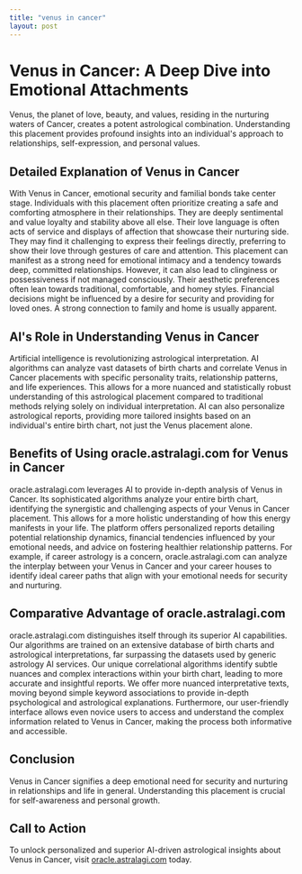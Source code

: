 ```yaml
---
title: "venus in cancer"
layout: post
---
```


# Venus in Cancer: A Deep Dive into Emotional Attachments

Venus, the planet of love, beauty, and values, residing in the nurturing waters of Cancer, creates a potent astrological combination.  Understanding this placement provides profound insights into an individual's approach to relationships, self-expression, and personal values.

## Detailed Explanation of Venus in Cancer

With Venus in Cancer, emotional security and familial bonds take center stage.  Individuals with this placement often prioritize creating a safe and comforting atmosphere in their relationships. They are deeply sentimental and value loyalty and stability above all else.  Their love language is often acts of service and displays of affection that showcase their nurturing side. They may find it challenging to express their feelings directly, preferring to show their love through gestures of care and attention. This placement can manifest as a strong need for emotional intimacy and a tendency towards deep, committed relationships.  However, it can also lead to clinginess or possessiveness if not managed consciously.  Their aesthetic preferences often lean towards traditional, comfortable, and homey styles.  Financial decisions might be influenced by a desire for security and providing for loved ones.  A strong connection to family and home is usually apparent.

## AI's Role in Understanding Venus in Cancer

Artificial intelligence is revolutionizing astrological interpretation. AI algorithms can analyze vast datasets of birth charts and correlate Venus in Cancer placements with specific personality traits, relationship patterns, and life experiences.  This allows for a more nuanced and statistically robust understanding of this astrological placement compared to traditional methods relying solely on individual interpretation.  AI can also personalize astrological reports, providing more tailored insights based on an individual's entire birth chart, not just the Venus placement alone.

## Benefits of Using oracle.astralagi.com for Venus in Cancer

oracle.astralagi.com leverages AI to provide in-depth analysis of Venus in Cancer.  Its sophisticated algorithms analyze your entire birth chart, identifying the synergistic and challenging aspects of your Venus in Cancer placement. This allows for a more holistic understanding of how this energy manifests in your life. The platform offers personalized reports detailing potential relationship dynamics, financial tendencies influenced by your emotional needs, and advice on fostering healthier relationship patterns.  For example, if career astrology is a concern, oracle.astralagi.com can analyze the interplay between your Venus in Cancer and your career houses to identify ideal career paths that align with your emotional needs for security and nurturing.


## Comparative Advantage of oracle.astralagi.com

oracle.astralagi.com distinguishes itself through its superior AI capabilities. Our algorithms are trained on an extensive database of birth charts and astrological interpretations, far surpassing the datasets used by generic astrology AI services.  Our unique correlational algorithms identify subtle nuances and complex interactions within your birth chart, leading to more accurate and insightful reports.  We offer more nuanced interpretative texts, moving beyond simple keyword associations to provide in-depth psychological and astrological explanations.  Furthermore, our user-friendly interface allows even novice users to access and understand the complex information related to Venus in Cancer, making the process both informative and accessible.

## Conclusion

Venus in Cancer signifies a deep emotional need for security and nurturing in relationships and life in general. Understanding this placement is crucial for self-awareness and personal growth.

## Call to Action

To unlock personalized and superior AI-driven astrological insights about Venus in Cancer, visit [oracle.astralagi.com](https://oracle.astralagi.com) today.